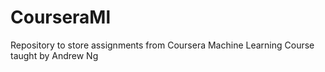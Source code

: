 # CourseraMl
Repository to store assignments from Coursera Machine Learning Course taught by Andrew Ng
